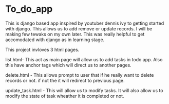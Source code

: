 # To_do_app
This is django based app inspired by youtuber dennis ivy to getting started with django. This allows us to add remove or update records.
I will be making few tewaks on my own later. This was really helpful to get accomodated with django as in learning stage.

This project invloves 3 html pages.

list.html- 
  This act as main page will allow us to add tasks in todo app.
  Also this have anchor tags which will direct us to another pages.
  
delete.html -
  This allows prompt to user that if he really want to delete records or not. if not the  it will redirect to previous page.
  
update_task.html -
  This will allow us to modify tasks.
  It will also allow us to modify the state of task wheather it is completed or not.
